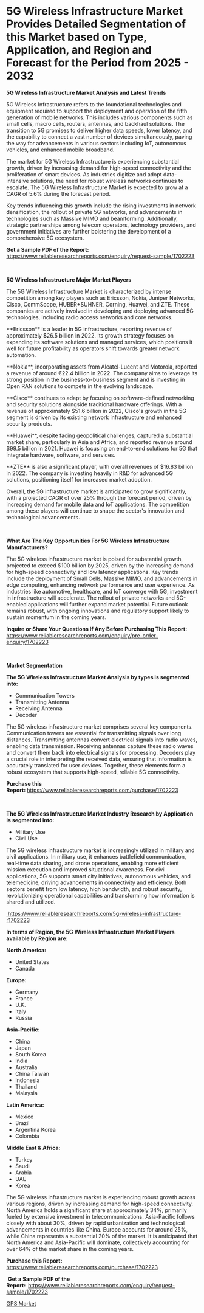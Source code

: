 <p><h1>5G Wireless Infrastructure Market Provides Detailed Segmentation of this Market based on Type, Application, and Region and Forecast for the Period from 2025 - 2032</h1></p><p><strong>5G Wireless Infrastructure Market Analysis and Latest Trends</strong></p>
<p><p>5G Wireless Infrastructure refers to the foundational technologies and equipment required to support the deployment and operation of the fifth generation of mobile networks. This includes various components such as small cells, macro cells, routers, antennas, and backhaul solutions. The transition to 5G promises to deliver higher data speeds, lower latency, and the capability to connect a vast number of devices simultaneously, paving the way for advancements in various sectors including IoT, autonomous vehicles, and enhanced mobile broadband.</p><p>The market for 5G Wireless Infrastructure is experiencing substantial growth, driven by increasing demand for high-speed connectivity and the proliferation of smart devices. As industries digitize and adopt data-intensive solutions, the need for robust wireless networks continues to escalate. The 5G Wireless Infrastructure Market is expected to grow at a CAGR of 5.6% during the forecast period. </p><p>Key trends influencing this growth include the rising investments in network densification, the rollout of private 5G networks, and advancements in technologies such as Massive MIMO and beamforming. Additionally, strategic partnerships among telecom operators, technology providers, and government initiatives are further bolstering the development of a comprehensive 5G ecosystem.</p></p>
<p><strong>Get a Sample PDF of the Report:&nbsp;</strong> <a href="https://www.reliableresearchreports.com/enquiry/request-sample/1702223?utm_campaign=3083&utm_medium=2&utm_source=Github&utm_content=ia&utm_term=08042025&utm_id=5g-wireless-infrastructure">https://www.reliableresearchreports.com/enquiry/request-sample/1702223</a></p>
<p>&nbsp;</p>
<p><strong>5G Wireless Infrastructure Major Market Players</strong></p>
<p><p>The 5G Wireless Infrastructure Market is characterized by intense competition among key players such as Ericsson, Nokia, Juniper Networks, Cisco, CommScope, HUBER+SUHNER, Corning, Huawei, and ZTE. These companies are actively involved in developing and deploying advanced 5G technologies, including radio access networks and core networks.</p><p>**Ericsson** is a leader in 5G infrastructure, reporting revenue of approximately $26.5 billion in 2022. Its growth strategy focuses on expanding its software solutions and managed services, which positions it well for future profitability as operators shift towards greater network automation.</p><p>**Nokia**, incorporating assets from Alcatel-Lucent and Motorola, reported a revenue of around €22.4 billion in 2022. The company aims to leverage its strong position in the business-to-business segment and is investing in Open RAN solutions to compete in the evolving landscape.</p><p>**Cisco** continues to adapt by focusing on software-defined networking and security solutions alongside traditional hardware offerings. With a revenue of approximately $51.6 billion in 2022, Cisco's growth in the 5G segment is driven by its existing network infrastructure and enhanced security products.</p><p>**Huawei**, despite facing geopolitical challenges, captured a substantial market share, particularly in Asia and Africa, and reported revenue around $99.5 billion in 2021. Huawei is focusing on end-to-end solutions for 5G that integrate hardware, software, and services.</p><p>**ZTE** is also a significant player, with overall revenues of $16.83 billion in 2022. The company is investing heavily in R&D for advanced 5G solutions, positioning itself for increased market adoption.</p><p>Overall, the 5G infrastructure market is anticipated to grow significantly, with a projected CAGR of over 25% through the forecast period, driven by increasing demand for mobile data and IoT applications. The competition among these players will continue to shape the sector's innovation and technological advancements.</p></p>
<p>&nbsp;</p>
<p><strong>What Are The Key Opportunities For 5G Wireless Infrastructure Manufacturers?</strong></p>
<p><p>The 5G wireless infrastructure market is poised for substantial growth, projected to exceed $100 billion by 2025, driven by the increasing demand for high-speed connectivity and low latency applications. Key trends include the deployment of Small Cells, Massive MIMO, and advancements in edge computing, enhancing network performance and user experience. As industries like automotive, healthcare, and IoT converge with 5G, investment in infrastructure will accelerate. The rollout of private networks and 5G-enabled applications will further expand market potential. Future outlook remains robust, with ongoing innovations and regulatory support likely to sustain momentum in the coming years.</p></p>
<p><strong>Inquire or Share Your Questions If Any Before Purchasing This Report:</strong> <a href="https://www.reliableresearchreports.com/enquiry/pre-order-enquiry/1702223?utm_campaign=3083&utm_medium=2&utm_source=Github&utm_content=ia&utm_term=08042025&utm_id=5g-wireless-infrastructure">https://www.reliableresearchreports.com/enquiry/pre-order-enquiry/1702223</a></p>
<p>&nbsp;</p>
<p><strong>Market Segmentation</strong></p>
<p><strong>The 5G Wireless Infrastructure Market Analysis by types is segmented into:</strong></p>
<p><ul><li>Communication Towers</li><li>Transmitting Antenna</li><li>Receiving Antenna</li><li>Decoder</li></ul></p>
<p><p>The 5G wireless infrastructure market comprises several key components. Communication towers are essential for transmitting signals over long distances. Transmitting antennas convert electrical signals into radio waves, enabling data transmission. Receiving antennas capture these radio waves and convert them back into electrical signals for processing. Decoders play a crucial role in interpreting the received data, ensuring that information is accurately translated for user devices. Together, these elements form a robust ecosystem that supports high-speed, reliable 5G connectivity.</p></p>
<p><strong>Purchase this Report:&nbsp;</strong><a href="https://www.reliableresearchreports.com/purchase/1702223?utm_campaign=3083&utm_medium=2&utm_source=Github&utm_content=ia&utm_term=08042025&utm_id=5g-wireless-infrastructure">https://www.reliableresearchreports.com/purchase/1702223</a></p>
<p>&nbsp;</p>
<p><strong>The 5G Wireless Infrastructure Market Industry Research by Application is segmented into:</strong></p>
<p><ul><li>Military Use</li><li>Civil Use</li></ul></p>
<p><p>The 5G wireless infrastructure market is increasingly utilized in military and civil applications. In military use, it enhances battlefield communication, real-time data sharing, and drone operations, enabling more efficient mission execution and improved situational awareness. For civil applications, 5G supports smart city initiatives, autonomous vehicles, and telemedicine, driving advancements in connectivity and efficiency. Both sectors benefit from low latency, high bandwidth, and robust security, revolutionizing operational capabilities and transforming how information is shared and utilized.</p></p>
<p><a href="https://www.reliableresearchreports.com/5g-wireless-infrastructure-r1702223?utm_campaign=3083&utm_medium=2&utm_source=Github&utm_content=ia&utm_term=08042025&utm_id=5g-wireless-infrastructure">&nbsp;https://www.reliableresearchreports.com/5g-wireless-infrastructure-r1702223</a></p>
<p><strong>In terms of Region, the 5G Wireless Infrastructure Market Players available by Region are:</strong></p>
<p>
    <p> <strong> North America: </strong>
        <ul>
            <li>United States</li>
            <li>Canada</li>
        </ul>
        </p> 
    <p> <strong> Europe: </strong>
        <ul>
            <li>Germany</li>
            <li>France</li>
            <li>U.K.</li>
            <li>Italy</li>
            <li>Russia</li>
        </ul>
        </p> 
    <p> <strong> Asia-Pacific: </strong>
        <ul>
            <li>China</li>
            <li>Japan</li>
            <li>South Korea</li>
            <li>India</li>
            <li>Australia</li>
            <li>China Taiwan</li>
            <li>Indonesia</li>
            <li>Thailand</li>
            <li>Malaysia</li>
        </ul>
        </p> 
    <p> <strong> Latin America: </strong>
        <ul>
            <li>Mexico</li>
            <li>Brazil</li>
            <li>Argentina Korea</li>
            <li>Colombia</li>
        </ul>
        </p> 
    <p> <strong> Middle East & Africa: </strong>
        <ul>
            <li>Turkey</li>
            <li>Saudi</li>
            <li>Arabia</li>
            <li>UAE</li>
            <li>Korea</li>
        </ul>
    </p>
    </p>
<p><p>The 5G wireless infrastructure market is experiencing robust growth across various regions, driven by increasing demand for high-speed connectivity. North America holds a significant share at approximately 34%, primarily fueled by extensive investment in telecommunications. Asia-Pacific follows closely with about 30%, driven by rapid urbanization and technological advancements in countries like China. Europe accounts for around 25%, while China represents a substantial 20% of the market. It is anticipated that North America and Asia-Pacific will dominate, collectively accounting for over 64% of the market share in the coming years.</p></p>
<p><strong>Purchase this Report: </strong><a href="https://www.reliableresearchreports.com/purchase/1702223?utm_campaign=3083&utm_medium=2&utm_source=Github&utm_content=ia&utm_term=08042025&utm_id=5g-wireless-infrastructure">https://www.reliableresearchreports.com/purchase/1702223</a></p>
<p>&nbsp;<strong>Get a Sample PDF of the Report:&nbsp;&nbsp;</strong><a href="https://www.reliableresearchreports.com/enquiry/request-sample/1702223?utm_campaign=3083&utm_medium=2&utm_source=Github&utm_content=ia&utm_term=08042025&utm_id=5g-wireless-infrastructure">https://www.reliableresearchreports.com/enquiry/request-sample/1702223</a></p>
<p><strong></strong></p>
<p><p><a href="https://github.com/ternainglin/Market-Research-Report-List-1/blob/main/gps-market.md?utm_campaign=3083&utm_medium=2&utm_source=Github&utm_content=ia&utm_term=08042025&utm_id=5g-wireless-infrastructure">GPS Market</a></p></p>